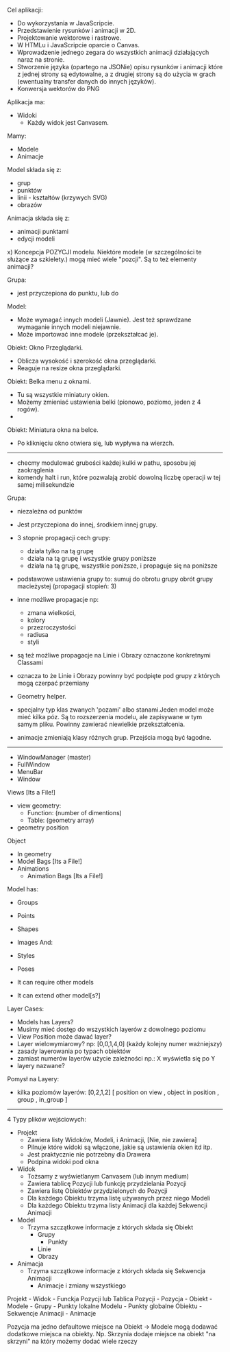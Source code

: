 Cel aplikacji:
 - Do wykorzystania w JavaScripcie.
 - Przedstawienie rysunków i animacji w 2D.
 - Projektowanie wektorowe i rastrowe.
 - W HTMLu i JavaScripcie oparcie o Canvas.
 - Wprowadzenie jednego zegara do wszystkich animacji działających naraz na stronie.
 - Stworzenie języka (opartego na JSONie) opisu rysunków i animacji które z jednej strony są edytowalne, a z drugiej strony są do użycia w grach (ewentualny transfer danych do innych języków).
 - Konwersja wektorów do PNG



Aplikacja ma:
- Widoki
    - Każdy widok jest Canvasem.


Mamy:
- Modele
- Animacje


Model składa się z:
 - grup
 - punktów
 - linii - kształtów (krzywych SVG)
 - obrazów


Animacja składa się z:
 - animacji punktami
 - edycji modeli


x) Koncepcja POZYCJI modelu. Niektóre modele (w szczególności te służące za szkielety.) mogą mieć wiele "pozcji". Są to też elementy animacji?

Grupa:
 - jest przyczepiona do punktu, lub do


Model:
 - Może wymagać innych modeli (Jawnie). Jest też sprawdzane wymaganie innych modeli niejawnie.
 - Może importować inne modele (przekształcać je).




Obiekt: Okno Przeglądarki.
 - Oblicza wysokość i szerokość okna przeglądarki.
 - Reaguje na resize okna przeglądarki.

Obiekt: Belka menu z oknami.
 - Tu są wszystkie miniatury okien.
 - Możemy zmieniać ustawienia belki (pionowo, poziomo, jeden z 4 rogów).
 -

Obiekt: Miniatura okna na belce.
 - Po kliknięciu okno otwiera się, lub wypływa na wierzch.


-------------------------------------------------------------
- checmy modulować grubości każdej kulki w pathu, sposobu jej zaokrąglenia
- komendy halt i run, które pozwalają zrobić dowolną liczbę operacji w tej samej milisekundzie

Grupa:
- niezależna od punktów
- Jest przyczepiona do innej, środkiem innej grupy.
- 3 stopnie propagacji cech grupy:
  + działa tylko na tą grupę
  + działa na tą grupę i wszystkie grupy poniższe
  + działa na tą grupę, wszystkie poniższe, i propaguje się na poniższe
- podstawowe ustawienia grupy to: sumuj do obrotu grupy obrót grupy macieżystej (propagacji stopień: 3)
- inne możliwe propagacje np:
  + zmana wielkości,
  + kolory
  + przezroczystości
  + radiusa
  + styli
- są też możliwe propagacje na Linie i Obrazy oznaczone konkretnymi Classami
- oznacza to że Linie i Obrazy powinny być podpięte pod grupy z których mogą czerpać przemiany

- Geometry helper.

- specjalny typ klas zwanych 'pozami' albo stanami.Jeden model może mieć kilka póz. Są to rozszerzenia modelu, ale zapisywane w tym samym pliku. Powinny zawierać niewielkie przekształcenia.

- animacje zmieniają klasy różnych grup. Przejścia mogą być łagodne.


--------------------------------------------------------------------------------
- WindowManager (master)
- FullWindow
- MenuBar
- Window

Views [Its a File!]
- view geometry:
  + Function: (number of dimentions)
  + Table: (geometry array)
- geometry position

Object
- In geometry
- Model Bags [Its a File!]
- Animations
    + Animation Bags [Its a File!]

Model has:
 - Groups
 - Points
 - Shapes
 - Images
And:
 - Styles
 - Poses

 - It can require other models
 - It can extend other model[s?]


Layer Cases:
 - Models has Layers?
 - Musimy mieć dostęp do wszystkich layerów z dowolnego poziomu
 - View Position może dawać layer?
 - Layer wielowymiarowy? np: [0,0,1,4,0] (każdy kolejny numer ważniejszy)
 - zasady layerowania po typach obiektów
 - zamiast numerów layerów użycie zależności np.: X wyświetla się po Y
 - layery nazwane?

Pomysł na Layery:
 - kilka poziomów layerów: [0,2,1,2] [ position on view , object in position , group , in_group ]



--------------------------------------------------------------------------------

4 Typy plików wejściowych:
- Projekt
    - Zawiera listy Widoków, Modeli, i Animacji, [Nie, nie zawiera]
    - Pilnuje które widoki są włączone, jakie są ustawienia okien itd itp.
    - Jest praktycznie nie potrzebny dla Drawera
    - Podpina widoki pod okna
- Widok
    - Tożsamy z wyświetlanym Canvasem (lub innym medium)
    - Zawiera tablicę Pozycji lub funkcję przydzielania Pozycji
    - Zawiera listę Obiektów przydzielonych do Pozycji
    - Dla każdego Obiektu trzyma listę używanych przez niego Modeli
    - Dla każdego Obiektu trzyma listy Animacji dla każdej Sekwencji Animacji
- Model
    - Trzyma szczątkowe informacje z których składa się Obiekt
        - Grupy
            - Punkty
        - Linie
        - Obrazy
- Animacja
    - Trzyma szczątkowe informacje z których składa się Sekwencja Animacji
        - Animacje i zmiany wszystkiego



Projekt
    - Widok
        - Funckja Pozycji lub Tablica Pozycji
        - Pozycja
            - Obiekt
                - Modele
                    - Grupy
                        - Punkty lokalne Modelu
                        - Punkty globalne Obiektu
            - Sekwencje Animacji
                - Animacje



Pozycja ma jedno defaultowe miejsce na Obiekt
    -> Modele mogą dodawać dodatkowe miejsca na obiekty. Np. Skrzynia dodaje miejsce na obiekt "na skrzyni" na który możemy dodać wiele rzeczy
